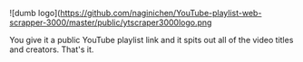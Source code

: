 ![dumb logo](https://github.com/naginichen/YouTube-playlist-web-scrapper-3000/master/public/ytscraper3000logo.png

You give it a public YouTube playlist link and it spits out all of the video titles and creators. That's it. 